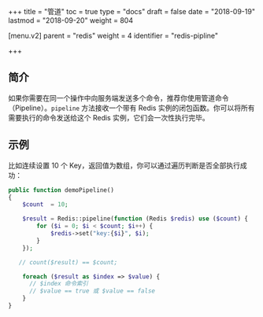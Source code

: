 +++
title = "管道"
toc = true
type = "docs"
draft = false
date = "2018-09-19"
lastmod = "2018-09-20"
weight = 804

[menu.v2]
  parent = "redis"
  weight = 4
  identifier = "redis-pipline"

+++

## 简介

如果你需要在同一个操作中向服务端发送多个命令，推荐你使用管道命令（Pipeline）。`pipeline` 方法接收一个带有 Redis 实例的闭包函数。你可以将所有需要执行的命令发送给这个 Redis 实例，它们会一次性执行完毕。

## 示例

比如连续设置 10 个 Key，返回值为数组，你可以通过遍历判断是否全部执行成功：

```php
public function demoPipeline()
{
    $count  = 10;

    $result = Redis::pipeline(function (Redis $redis) use ($count) {
        for ($i = 0; $i < $count; $i++) {
            $redis->set("key:{$i}", $i);
        }
    });

   // count($result) == $count;

    foreach ($result as $index => $value) {
      // $index 命令索引
      // $value == true 或 $value == false
    }
}
```

